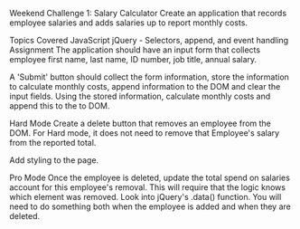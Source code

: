 Weekend Challenge 1: Salary Calculator
Create an application that records employee salaries and adds salaries up to report monthly costs.

Topics Covered
JavaScript
jQuery - Selectors, append, and event handling
Assignment
The application should have an input form that collects employee first name, last name, ID number, job title, annual salary.

A 'Submit' button should collect the form information, store the information to calculate monthly costs, append information to the DOM and clear the input fields. Using the stored information, calculate monthly costs and append this to the to DOM.

Hard Mode
Create a delete button that removes an employee from the DOM. For Hard mode, it does not need to remove that Employee's salary from the reported total.

Add styling to the page.

Pro Mode
Once the employee is deleted, update the total spend on salaries account for this employee's removal. This will require that the logic knows which element was removed. Look into jQuery's .data() function. You will need to do something both when the employee is added and when they are deleted.
